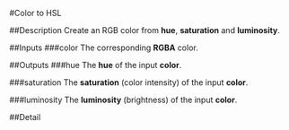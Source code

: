 #Color to HSL

##Description
Create an RGB color from **hue**, **saturation** and **luminosity**.

##Inputs
###color
The corresponding **RGBA** color.

##Outputs
###hue
The **hue** of the input **color**.

###saturation
The **saturation** (color intensity) of the input **color**.

###luminosity
The **luminosity** (brightness) of the input **color**.

##Detail

